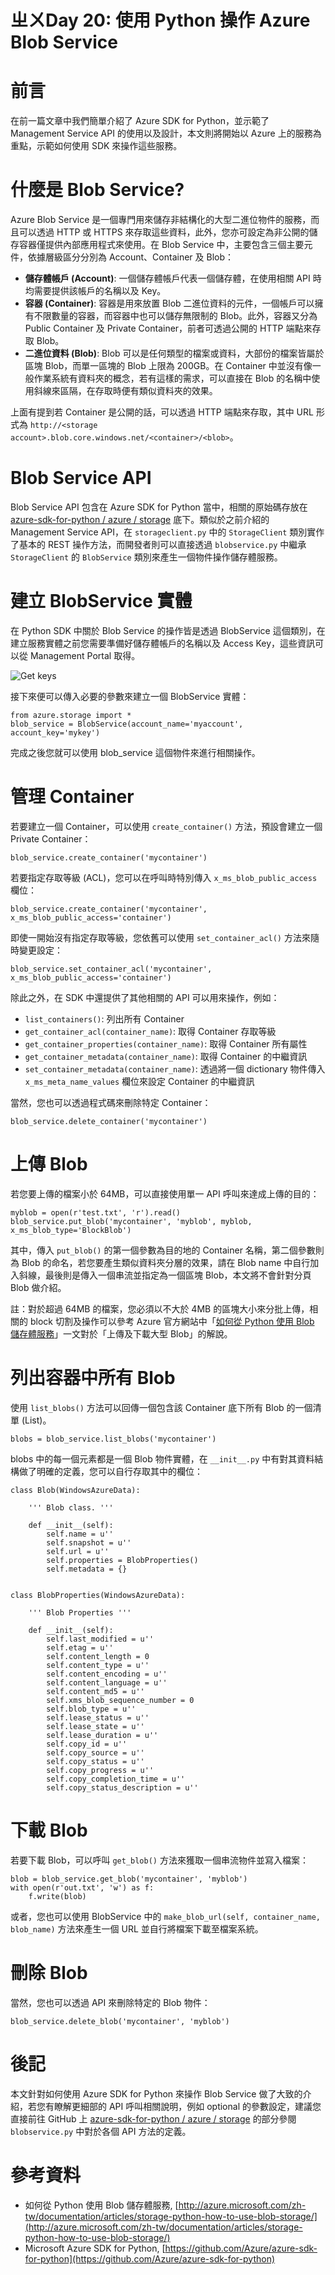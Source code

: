 ㄓㄨDay 20: 使用 Python 操作 Azure Blob Service
===================================

# 前言

在前一篇文章中我們簡單介紹了 Azure SDK for Python，並示範了 Management Service API 的使用以及設計，本文則將開始以 Azure 上的服務為重點，示範如何使用 SDK 來操作這些服務。

# 什麼是 Blob Service?

Azure Blob Service 是一個專門用來儲存非結構化的大型二進位物件的服務，而且可以透過 HTTP 或 HTTPS 來存取這些資料，此外，您亦可設定為非公開的儲存容器僅提供內部應用程式來使用。在 Blob Service 中，主要包含三個主要元件，依據層級區分分別為 Account、Container 及 Blob：

- **儲存體帳戶 (Account)**: 一個儲存體帳戶代表一個儲存體，在使用相關 API 時均需要提供該帳戶的名稱以及 Key。
- **容器 (Container)**: 容器是用來放置 Blob 二進位資料的元件，一個帳戶可以擁有不限數量的容器，而容器中也可以儲存無限制的 Blob。此外，容器又分為 Public Container 及 Private Container，前者可透過公開的 HTTP 端點來存取 Blob。
- **二進位資料 (Blob)**: Blob 可以是任何類型的檔案或資料，大部份的檔案皆屬於區塊 Blob，而單一區塊的 Blob 上限為 200GB。在 Container 中並沒有像一般作業系統有資料夾的概念，若有這樣的需求，可以直接在 Blob 的名稱中使用斜線來區隔，在存取時便有類似資料夾的效果。

上面有提到若 Container 是公開的話，可以透過 HTTP 端點來存取，其中 URL 形式為 `http://<storage account>.blob.core.windows.net/<container>/<blob>`。 

# Blob Service API

Blob Service API 包含在 Azure SDK for Python 當中，相關的原始碼存放在 [azure-sdk-for-python / azure / storage](https://github.com/Azure/azure-sdk-for-python/tree/master/azure/storage) 底下。類似於之前介紹的 Management Service API，在 `storageclient.py` 中的 `StorageClient` 類別實作了基本的 REST 操作方法，而開發者則可以直接透過 `blobservice.py` 中繼承 `StorageClient` 的 `BlobService` 類別來產生一個物件操作儲存體服務。

# 建立 BlobService 實體

在 Python SDK 中關於 Blob Service 的操作皆是透過 BlobService 這個類別，在建立服務實體之前您需要準備好儲存體帳戶的名稱以及 Access Key，這些資訊可以從 Management Portal 取得。

![Get keys](https://raw.githubusercontent.com/hungys/azure-blog/master/media/20-azure-blob-service-using-python/get-keys.png)

接下來便可以傳入必要的參數來建立一個 BlobService 實體：

```
from azure.storage import *
blob_service = BlobService(account_name='myaccount', account_key='mykey')
```

完成之後您就可以使用 blob_service 這個物件來進行相關操作。

# 管理 Container

若要建立一個 Container，可以使用 `create_container()` 方法，預設會建立一個 Private Container：

```
blob_service.create_container('mycontainer')
```

若要指定存取等級 (ACL)，您可以在呼叫時特別傳入 `x_ms_blob_public_access` 欄位：

```
blob_service.create_container('mycontainer', x_ms_blob_public_access='container') 
```

即使一開始沒有指定存取等級，您依舊可以使用 `set_container_acl()` 方法來隨時變更設定：

```
blob_service.set_container_acl('mycontainer', x_ms_blob_public_access='container')
```

除此之外，在 SDK 中還提供了其他相關的 API 可以用來操作，例如：

- `list_containers()`: 列出所有 Container
- `get_container_acl(container_name)`: 取得 Container 存取等級
- `get_container_properties(container_name)`: 取得 Container 所有屬性
- `get_container_metadata(container_name)`: 取得 Container 的中繼資訊
- `set_container_metadata(container_name)`: 透過將一個 dictionary 物件傳入 `x_ms_meta_name_values` 欄位來設定 Container 的中繼資訊

當然，您也可以透過程式碼來刪除特定 Container：

```
blob_service.delete_container('mycontainer')
```

# 上傳 Blob

若您要上傳的檔案小於 64MB，可以直接使用單一 API 呼叫來達成上傳的目的：

```
myblob = open(r'test.txt', 'r').read()
blob_service.put_blob('mycontainer', 'myblob', myblob, x_ms_blob_type='BlockBlob')
```

其中，傳入 `put_blob()` 的第一個參數為目的地的 Container 名稱，第二個參數則為 Blob 的命名，若您要產生類似資料夾分層的效果，請在 Blob name 中自行加入斜線，最後則是傳入一個串流並指定為一個區塊 Blob，本文將不會針對分頁 Blob 做介紹。

註：對於超過 64MB 的檔案，您必須以不大於 4MB 的區塊大小來分批上傳，相關的 block 切割及操作可以參考 Azure 官方網站中「[如何從 Python 使用 Blob 儲存體服務](http://azure.microsoft.com/zh-tw/documentation/articles/storage-python-how-to-use-blob-storage/)」一文對於「上傳及下載大型 Blob」的解說。

# 列出容器中所有 Blob

使用 `list_blobs()` 方法可以回傳一個包含該 Container 底下所有 Blob 的一個清單 (List)。

```
blobs = blob_service.list_blobs('mycontainer')
```

blobs 中的每一個元素都是一個 Blob 物件實體，在 `__init__.py` 中有對其資料結構做了明確的定義，您可以自行存取其中的欄位：

```
class Blob(WindowsAzureData):

    ''' Blob class. '''

    def __init__(self):
        self.name = u''
        self.snapshot = u''
        self.url = u''
        self.properties = BlobProperties()
        self.metadata = {}


class BlobProperties(WindowsAzureData):

    ''' Blob Properties '''

    def __init__(self):
        self.last_modified = u''
        self.etag = u''
        self.content_length = 0
        self.content_type = u''
        self.content_encoding = u''
        self.content_language = u''
        self.content_md5 = u''
        self.xms_blob_sequence_number = 0
        self.blob_type = u''
        self.lease_status = u''
        self.lease_state = u''
        self.lease_duration = u''
        self.copy_id = u''
        self.copy_source = u''
        self.copy_status = u''
        self.copy_progress = u''
        self.copy_completion_time = u''
        self.copy_status_description = u''
```

# 下載 Blob

若要下載 Blob，可以呼叫 `get_blob()` 方法來獲取一個串流物件並寫入檔案：

```
blob = blob_service.get_blob('mycontainer', 'myblob')
with open(r'out.txt', 'w') as f:
    f.write(blob)
````

或者，您也可以使用 BlobService 中的 `make_blob_url(self, container_name, blob_name)` 方法來產生一個 URL 並自行將檔案下載至檔案系統。

# 刪除 Blob

當然，您也可以透過 API 來刪除特定的 Blob 物件：

```
blob_service.delete_blob('mycontainer', 'myblob') 
```

# 後記

本文針對如何使用 Azure SDK for Python 來操作 Blob Service 做了大致的介紹，若您有瞭解更細部的 API 呼叫相關說明，例如 optional 的參數設定，建議您直接前往 GitHub 上 [azure-sdk-for-python / azure / storage](https://github.com/Azure/azure-sdk-for-python/tree/master/azure/storage) 的部分參閱 `blobservice.py` 中對於各個 API 方法的定義。

# 參考資料

- 如何從 Python 使用 Blob 儲存體服務, [http://azure.microsoft.com/zh-tw/documentation/articles/storage-python-how-to-use-blob-storage/](http://azure.microsoft.com/zh-tw/documentation/articles/storage-python-how-to-use-blob-storage/)
- Microsoft Azure SDK for Python, [https://github.com/Azure/azure-sdk-for-python](https://github.com/Azure/azure-sdk-for-python)